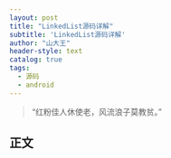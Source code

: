 ```yaml
---
layout: post
title: "LinkedList源码详解"
subtitle: 'LinkedList源码详解'
author: "山大王"
header-style: text
catalog: true
tags:
  - 源码
  - android
---
```

> “红粉佳人休使老，风流浪子莫教贫。”

## 正文
